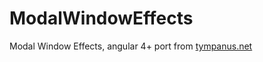 # ModalWindowEffects
Modal Window Effects, angular 4+ port from [tympanus.net](https://tympanus.net/codrops/2013/06/25/nifty-modal-window-effects/)
